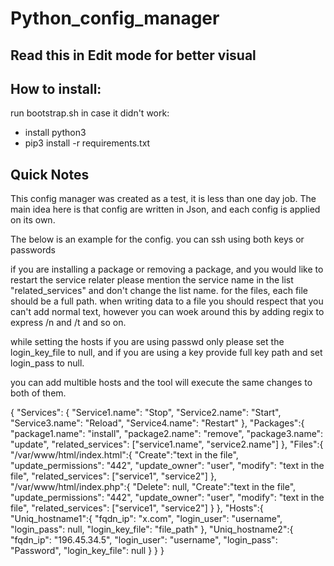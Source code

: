 # Python_config_manager

## Read this in Edit mode for better visual

## How to install:
run bootstrap.sh
in case it didn't work: 
- install python3
- pip3 install -r requirements.txt


## Quick Notes

This config manager was created as a test, it is less than one day job. 
The main idea here is that config are written in Json, and each config is applied on its own.


The below is an example for the config. 
you can ssh using both keys or passwords

if you are installing a package or removing a package, and you would like to restart the service relater please mention the service name in the list "related_services" and don't change the list name. 
for the files, each file should be a full path.
when writing data to a file you should respect that you can't add normal text, however you can woek around this by adding regix to express /n and /t and so on. 

while setting the hosts if you are using passwd only please set the login_key_file to null, and if you are using a key provide full key path and set login_pass to null.

you can add multible hosts and the tool will execute the same changes to both of them.



{
	"Services": {
		"Service1.name": "Stop",
		"Service2.name": "Start",
		"Service3.name": "Reload",
		"Service4.name": "Restart"
	},
	"Packages":{
		"package1.name": "install",
		"package2.name": "remove",
		"package3.name": "update",
		"related_services": ["service1.name", "service2.name"]
	},
	"Files":{
		"/var/www/html/index.html":{
			"Create":"text in the file",
			"update_permissions": "442",
			"update_owner": "user",
			"modify": "text in the file",
			"related_services": ["service1", "service2"]
		},
		"/var/www/html/index.php":{
			"Delete": null,
			"Create":"text in the file",
			"update_permissions": "442",
			"update_owner": "user",
			"modify": "text in the file",
			"related_services": ["service1", "service2"]
		}
	},
	"Hosts":{
		"Uniq_hostname1":{
			"fqdn_ip": "x.com",
			"login_user": "username",
			"login_pass": null, 
			"login_key_file": "file_path"
		},
    "Uniq_hostname2":{
			"fqdn_ip": "196.45.34.5",
			"login_user": "username",
			"login_pass": "Password", 
			"login_key_file": null
		}
	}
}
